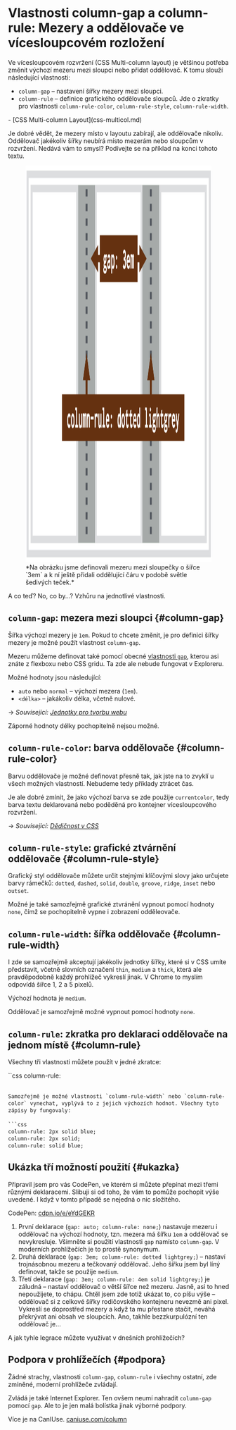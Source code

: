 # Vlastnosti column-gap a column-rule: Mezery a oddělovače ve vícesloupcovém rozložení

Ve vícesloupcovém rozvržení (CSS Multi-column layout) je většinou potřeba změnit výchozí mezeru mezi sloupci nebo přidat oddělovač. K tomu slouží následující vlastnosti:

- `column-gap` – nastavení šířky mezery mezi sloupci.
- `column-rule` – definice grafického oddělovače sloupců. Jde o zkratky pro vlastnosti `column-rule-color`, `column-rule-style`, `column-rule-width`.

<div class="related web-only" markdown="1">
- [CSS Multi-column Layout](css-multicol.md)
</div>

Je dobré vědět, že mezery místo v layoutu zabírají, ale oddělovače nikoliv. Oddělovač jakékoliv šířky neubírá místo mezerám nebo sloupcům v rozvržení. Nedává vám to smysl? Podívejte se na příklad na konci tohoto textu.

<figure>
<img src="../dist/images/original/vdgrid/css-multicol-gap-rule.png" width="1600" height="900" alt="CSS vlastnosti column-gap a column-rule">
<figcaption markdown="1">
*Na obrázku jsme definovali mezeru mezi sloupečky o šířce `3em` a k ní ještě přidali oddělující čáru v podobě světle šedivých teček.*
<!-- TODO na obrázku jsou spíše čárky -->
</figcaption>
</figure>

A co teď? No, co by…? Vzhůru na jednotlivé vlastnosti.

## `column-gap`: mezera mezi sloupci {#column-gap}

Šířka výchozí mezery je `1em`. Pokud to chcete změnit, je pro definici šířky mezery je možné použít vlastnost `column-gap`.

Mezeru můžeme definovat také pomocí obecné [vlastnosti `gap`](css-gap.md), kterou asi znáte z flexboxu nebo CSS gridu. Ta zde ale nebude fungovat v Exploreru.

Možné hodnoty jsou následující:

- `auto` nebo `normal` – výchozí mezera (`1em`).
- `<délka>` – jakákoliv délka, včetně nulové.

→ *Související: [Jednotky pro tvorbu webu](jednotky.md)*

Záporné hodnoty délky pochopitelně nejsou možné.

## `column-rule-color`: barva oddělovače {#column-rule-color}

Barvu oddělovače je možné definovat přesně tak, jak jste na to zvyklí u všech možných vlastností. Nebudeme tedy příklady ztrácet čas.

Je ale dobré zmínit, že jako výchozí barva se zde použije `currentcolor`, tedy barva textu deklarovaná nebo poděděná pro kontejner vícesloupcového rozvržení.

→ *Související: [Dědičnost v CSS](css-dedicnost.md)*

## `column-rule-style`: grafické ztvárnění oddělovače {#column-rule-style}

Grafický styl oddělovače můžete určit stejnými klíčovými slovy jako určujete barvy rámečků: `dotted`, `dashed`, `solid`, `double`, `groove`, `ridge`, `inset` nebo `outset`.

Možné je také samozřejmě grafické ztvránění vypnout pomocí hodnoty `none`, čímž se pochopitelně vypne i zobrazení odděleovače.

## `column-rule-width`: šířka oddělovače {#column-rule-width}

I zde se samozřejmě akceptují jakékoliv jednotky šířky, které si v CSS umíte představit, včetně slovních označení `thin`, `medium` a `thick`, která ale pravděpodobně každý prohlížeč vykreslí jinak. V Chrome to myslím odpovídá šířce 1, 2 a 5 pixelů.

Výchozí hodnota je `medium`.

Oddělovač je samozřejmě možné vypnout pomocí hodnoty `none`.

## `column-rule`: zkratka pro deklaraci oddělovače na jednom místě {#column-rule}

Všechny tři vlastnosti můžete použít v jedné zkratce:

``css
column-rule: <column-rule-width> <column-rule-style> <column-rule-color>
```

Samozřejmě je možné vlastnosti `column-rule-width` nebo `column-rule-color` vynechat, vyplývá to z jejich výchozích hodnot. Všechny tyto zápisy by fungovaly:

```css
column-rule: 2px solid blue;
column-rule: 2px solid;
column-rule: solid blue;
```

## Ukázka tří možností použití {#ukazka}

Připravil jsem pro vás CodePen, ve kterém si můžete přepínat mezi třemi různými deklaracemi. Slibuji si od toho, že vám to pomůže pochopit výše uvedené. I když v tomto případě se nejedná o nic složitého.

CodePen: [cdpn.io/e/eYdGEKR](https://codepen.io/machal/pen/eYdGEKR?editors=0100)

1. První deklarace (`gap: auto; column-rule: none;`) nastavuje mezeru i oddělovač na výchozí hodnoty, tzn. mezera má šířku `1em` a oddělovač se nevykresluje. Všimněte si použití vlastnosti `gap` namísto `column-gap`. V moderních prohlížečích je to prostě synonymum.
2. Druhá deklarace (`gap: 3em; column-rule: dotted lightgrey;`) – nastaví trojnásobnou mezeru a tečkovaný oddělovač. Jeho šířku jsem byl líný definovat, takže se použije `medium`.
3. Třetí deklarace (`gap: 3em; column-rule: 4em solid lightgrey;`) je záludná – nastaví oddělovač o větší šířce než mezeru. Jasně, asi to hned nepoužijete, to chápu. Chtěl jsem zde totiž ukázat to, co píšu výše – oddělovač si z celkové šířky rodičovského kontejneru nevezmě ani pixel. Vykreslí se doprostřed mezery a když ta mu přestane stačit, neváhá překrývat ani obsah ve sloupcích. Ano, takhle bezzkurpulózní ten oddělovač je…

A jak tyhle legrace můžete využívat v dnešních prohlížečích?

## Podpora v prohlížečích {#podpora}

Žádné strachy, vlastnosti `column-gap`, `column-rule` i všechny ostatní, zde zmíněné, moderní prohlížeče zvládají.

Zvládá je také Internet Explorer. Ten ovšem neumí nahradit `column-gap` pomocí `gap`. Ale to je jen malá bolístka jinak výborné podpory.

Více je na CanIUse. [caniuse.com/column](https://caniuse.com/?search=column)
